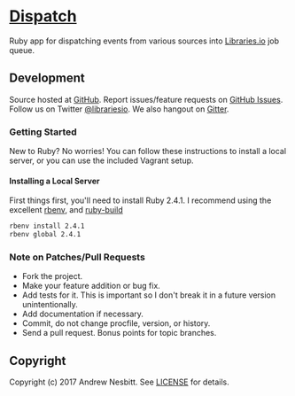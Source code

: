 # [Dispatch](https://libraries.io/github/librariesio/dispatch)

Ruby app for dispatching events from various sources into [Libraries.io](https://libraries.io) job queue.

## Development

Source hosted at [GitHub](http://github.com/librariesio/dispatch).
Report issues/feature requests on [GitHub Issues](http://github.com/librariesio/dispatch/issues). Follow us on Twitter [@librariesio](https://twitter.com/librariesio). We also hangout on [Gitter](https://gitter.im/librariesio/support).

### Getting Started

New to Ruby? No worries! You can follow these instructions to install a local server, or you can use the included Vagrant setup.

#### Installing a Local Server

First things first, you'll need to install Ruby 2.4.1. I recommend using the excellent [rbenv](https://github.com/sstephenson/rbenv),
and [ruby-build](https://github.com/sstephenson/ruby-build)

```bash
rbenv install 2.4.1
rbenv global 2.4.1
```

### Note on Patches/Pull Requests

 * Fork the project.
 * Make your feature addition or bug fix.
 * Add tests for it. This is important so I don't break it in a
   future version unintentionally.
 * Add documentation if necessary.
 * Commit, do not change procfile, version, or history.
 * Send a pull request. Bonus points for topic branches.

## Copyright

Copyright (c) 2017 Andrew Nesbitt. See [LICENSE](https://github.com/librariesio/dispatch/blob/master/LICENSE) for details.
